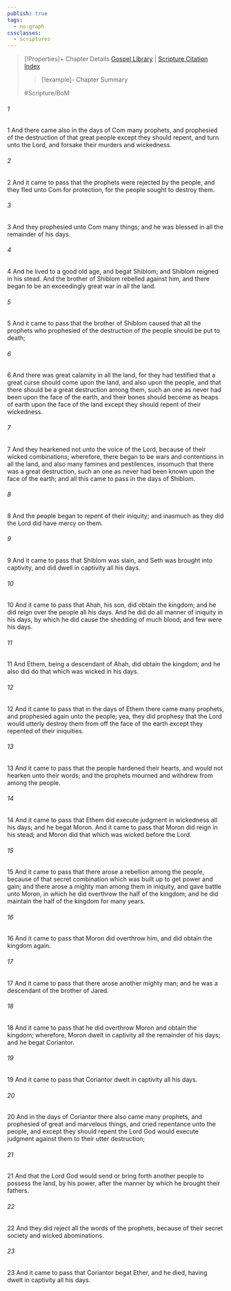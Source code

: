 ```yaml
---
publish: true
tags:
  - no-graph
cssclasses:
  - scriptures
---
```

>[!Properties]+ Chapter Details
>[Gospel Library](https://churchofjesuschrist.org/study/scriptures/bofm/ether/11?lang=eng)    |    [Scripture Citation Index](https://scriptures.byu.edu/#0da0b::c0da0b)
>>[!example]- Chapter Summary
>> 
> 
>
>#Scripture/BoM
###### 1
1 And there came also in the days of Com many prophets, and prophesied of the destruction of that great people except they should repent, and turn unto the Lord, and forsake their murders and wickedness.
###### 2
2 And it came to pass that the prophets were rejected by the people, and they fled unto Com for protection, for the people sought to destroy them.
###### 3
3 And they prophesied unto Com many things; and he was blessed in all the remainder of his days.
###### 4
4 And he lived to a good old age, and begat Shiblom; and Shiblom reigned in his stead. And the brother of Shiblom rebelled against him, and there began to be an exceedingly great war in all the land.
###### 5
5 And it came to pass that the brother of Shiblom caused that all the prophets who prophesied of the destruction of the people should be put to death;
###### 6
6 And there was great calamity in all the land, for they had testified that a great curse should come upon the land, and also upon the people, and that there should be a great destruction among them, such an one as never had been upon the face of the earth, and their bones should become as heaps of earth upon the face of the land except they should repent of their wickedness.
###### 7
7 And they hearkened not unto the voice of the Lord, because of their wicked combinations; wherefore, there began to be wars and contentions in all the land, and also many famines and pestilences, insomuch that there was a great destruction, such an one as never had been known upon the face of the earth; and all this came to pass in the days of Shiblom.
###### 8
8 And the people began to repent of their iniquity; and inasmuch as they did the Lord did have mercy on them.
###### 9
9 And it came to pass that Shiblom was slain, and Seth was brought into captivity, and did dwell in captivity all his days.
###### 10
10 And it came to pass that Ahah, his son, did obtain the kingdom; and he did reign over the people all his days. And he did do all manner of iniquity in his days, by which he did cause the shedding of much blood; and few were his days.
###### 11
11 And Ethem, being a descendant of Ahah, did obtain the kingdom; and he also did do that which was wicked in his days.
###### 12
12 And it came to pass that in the days of Ethem there came many prophets, and prophesied again unto the people; yea, they did prophesy that the Lord would utterly destroy them from off the face of the earth except they repented of their iniquities.
###### 13
13 And it came to pass that the people hardened their hearts, and would not hearken unto their words; and the prophets mourned and withdrew from among the people.
###### 14
14 And it came to pass that Ethem did execute judgment in wickedness all his days; and he begat Moron. And it came to pass that Moron did reign in his stead; and Moron did that which was wicked before the Lord.
###### 15
15 And it came to pass that there arose a rebellion among the people, because of that secret combination which was built up to get power and gain; and there arose a mighty man among them in iniquity, and gave battle unto Moron, in which he did overthrow the half of the kingdom; and he did maintain the half of the kingdom for many years.
###### 16
16 And it came to pass that Moron did overthrow him, and did obtain the kingdom again.
###### 17
17 And it came to pass that there arose another mighty man; and he was a descendant of the brother of Jared.
###### 18
18 And it came to pass that he did overthrow Moron and obtain the kingdom; wherefore, Moron dwelt in captivity all the remainder of his days; and he begat Coriantor.
###### 19
19 And it came to pass that Coriantor dwelt in captivity all his days.
###### 20
20 And in the days of Coriantor there also came many prophets, and prophesied of great and marvelous things, and cried repentance unto the people, and except they should repent the Lord God would execute judgment against them to their utter destruction;
###### 21
21 And that the Lord God would send or bring forth another people to possess the land, by his power, after the manner by which he brought their fathers.
###### 22
22 And they did reject all the words of the prophets, because of their secret society and wicked abominations.
###### 23
23 And it came to pass that Coriantor begat Ether, and he died, having dwelt in captivity all his days.
